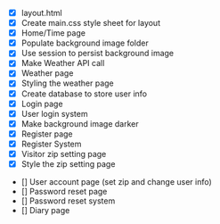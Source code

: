 - [x] layout.html
- [x] Create main.css style sheet for layout
- [x] Home/Time page
- [x] Populate background image folder
- [x] Use session to persist background image
- [x] Make Weather API call
- [x] Weather page
- [x] Styling the weather page
- [x] Create database to store user info
- [x] Login page
- [x] User login system
- [x] Make background image darker
- [x] Register page
- [x] Register System
- [x] Visitor zip setting page
- [x] Style the zip setting page
- [] User account page (set zip and change user info)
- [] Password reset page
- [] Password reset system
- [] Diary page
